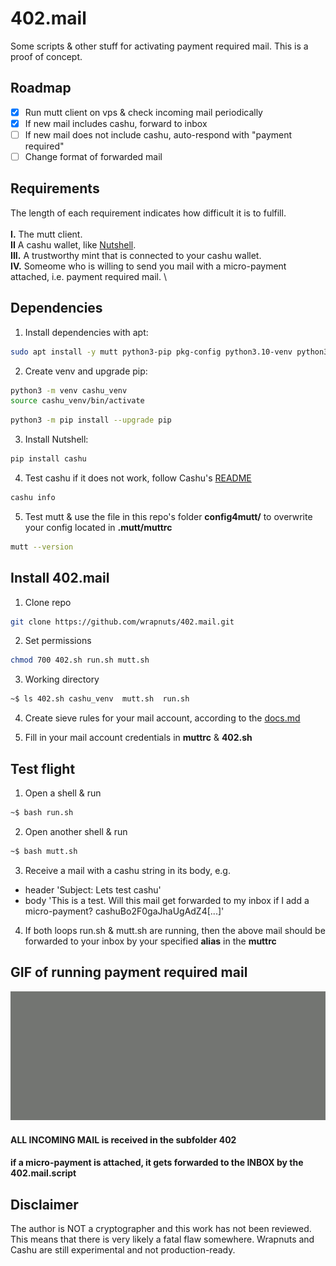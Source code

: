 # 402.mail
Some scripts & other stuff for activating payment required mail. This is a proof of concept. 

## Roadmap
- [x] Run mutt client on vps & check incoming mail periodically 
- [x] If new mail includes cashu, forward to inbox
- [ ] If new mail does not include cashu, auto-respond with "payment required"
- [ ] Change format of forwarded mail

## Requirements 
The length of each requirement indicates how difficult it is to fulfill. \
\
**I.** The mutt client. \
**II** A cashu wallet, like [Nutshell](https://github.com/cashubtc/nutshell?tab=readme-ov-file). \
**III.** A trustworthy mint that is connected to your cashu wallet. \
**IV.** Someome who is willing to send you mail with a micro-payment attached, i.e. payment required mail. \ 

## Dependencies 
1. Install dependencies with apt:

```bash
sudo apt install -y mutt python3-pip pkg-config python3.10-venv python3-qrcode
```
2. Create venv and upgrade pip:

```bash
python3 -m venv cashu_venv
source cashu_venv/bin/activate
```
```bash
python3 -m pip install --upgrade pip
```
3. Install Nutshell:

```bash
pip install cashu
```
4. Test cashu if it does not work, follow Cashu's [README](https://github.com/cashubtc/nutshell?tab=readme-ov-file)

```bash
cashu info
```
5. Test mutt & use the file in this repo's folder **config4mutt/** to overwrite your config located in **.mutt/muttrc**

```bash
mutt --version
```

## Install 402.mail

1. Clone repo

```bash
git clone https://github.com/wrapnuts/402.mail.git
```
2. Set permissions

```bash
chmod 700 402.sh run.sh mutt.sh
```
3. Working directory

```bash
~$ ls 402.sh cashu_venv  mutt.sh  run.sh
```
4. Create sieve rules for your mail account, according to the [docs.md](https://github.com/wrapnuts/402.mail/tree/main/docs/DOCS.md)

5. Fill in your mail account credentials in **muttrc** & **402.sh** 
   
## Test flight

1. Open a shell & run
```bash
~$ bash run.sh
```
2. Open another shell & run
```bash
~$ bash mutt.sh
```
3. Receive a mail with a cashu string in its body, e.g.
+ header 'Subject: Lets test cashu'
+ body 'This is a test. Will this mail get forwarded to my inbox if I add a micro-payment? cashuBo2F0gaJhaUgAdZ4[...]'
  
4. If both loops run.sh & mutt.sh are running, then the above mail should be forwarded to your inbox by your specified **alias** in the **muttrc**

## GIF of running payment required mail 
![](https://github.com/wrapnuts/402.mail/blob/main/docs/GIF.402.gif)

#### ALL INCOMING MAIL is received in the subfolder 402

#### if a micro-payment is attached, it gets forwarded to the INBOX by the 402.mail.script

## Disclaimer
The author is NOT a cryptographer and this work has not been reviewed. This means that there is very likely a fatal flaw somewhere. Wrapnuts and Cashu are still experimental and not production-ready.
